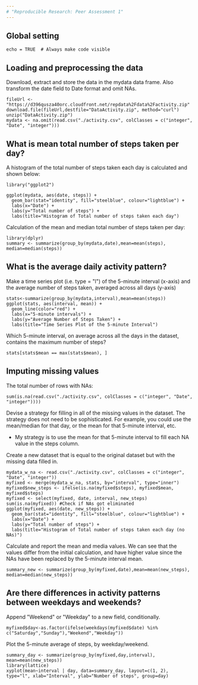 ```yaml
---
# "Reproducible Research: Peer Assessment 1"
---
```


## Global setting
```{r setoptions}
echo = TRUE  # Always make code visible
```

## Loading and preprocessing the data

Download, extract and store the data in the mydata data frame. Also transform the date field to Date format and omit NAs.

```{r warning = FALSE}
fileUrl <- "https://d396qusza40orc.cloudfront.net/repdata%2Fdata%2Factivity.zip"
download.file(fileUrl,destfile="DataActivity.zip", method="curl")
unzip("DataActivity.zip")
mydata <- na.omit(read.csv("./activity.csv", colClasses = c("integer", "Date", "integer")))
```

## What is mean total number of steps taken per day?

A histogram of the total number of steps taken each day is calculated and shown below:
```{r warning = FALSE}
library("ggplot2")

ggplot(mydata, aes(date, steps)) + 
  geom_bar(stat="identity", fill="steelblue", colour="lightblue") + 
  labs(x="Date") + 
  labs(y="Total number of steps") + 
  labs(title="Histogram of Total number of steps taken each day")
```

Calculation of the mean and median total number of steps taken per day:

```{r message = FALSE}
library(dplyr)
summary <- summarize(group_by(mydata,date),mean=mean(steps), median=median(steps))
```

## What is the average daily activity pattern?

Make a time series plot (i.e. type = "l") of the 5-minute interval (x-axis) and the average number of steps taken, averaged across all days (y-axis)

```{r}
stats<-summarize(group_by(mydata,interval),mean=mean(steps))
ggplot(stats, aes(interval, mean)) + 
  geom_line(color="red") + 
  labs(x="5-minute intervals") + 
  labs(y="Average Number of Steps Taken") + 
  labs(title="Time Series Plot of the 5-minute Interval")
```

Which 5-minute interval, on average across all the days in the dataset, contains the maximum number of steps?

```{r warning = FALSE}
stats[stats$mean == max(stats$mean), ]
```

## Imputing missing values

The total number of rows with NAs:

```{r}
sum(is.na(read.csv("./activity.csv", colClasses = c("integer", "Date", "integer"))))
```

Devise a strategy for filling in all of the missing values in the dataset. The strategy does not need to be sophisticated. For example, you could use the mean/median for that day, or the mean for that 5-minute interval, etc.
* My strategy is to use the mean for that 5-minute interval to fill each NA value in the steps column.

Create a new dataset that is equal to the original dataset but with the missing data filled in.

```{r}
mydata_w_na <- read.csv("./activity.csv", colClasses = c("integer", "Date", "integer"))
myfixed <- merge(mydata_w_na, stats, by="interval", type="inner")
myfixed$new_steps <- ifelse(is.na(myfixed$steps), myfixed$mean, myfixed$steps)
myfixed <- select(myfixed, date, interval, new_steps)
sum(is.na(myfixed)) #Check if NAs got eliminated
ggplot(myfixed, aes(date, new_steps)) + 
  geom_bar(stat="identity", fill="steelblue", colour="lightblue") + 
  labs(x="Date") + 
  labs(y="Total number of steps") + 
  labs(title="Histogram of Total number of steps taken each day (no NAs)")
```

Calculate and report the mean and media values. We can see that the values differ from the initial calculation, and have higher value since the NAs have been replaced by the 5-minute interval mean.

```{r}
summary_new <- summarize(group_by(myfixed,date),mean=mean(new_steps), median=median(new_steps))
```

## Are there differences in activity patterns between weekdays and weekends?

Append "Weekend" or "Weekday" to a new field, conditionally.

```{r}
myfixed$day<-as.factor(ifelse(weekdays(myfixed$date) %in% c("Saturday","Sunday"),"Weekend","Weekday"))
```

Plot the 5-minute average of steps, by weekday/weekend.

```{r}
summary_day <- summarize(group_by(myfixed,day,interval), mean=mean(new_steps))
library(lattice)
xyplot(mean~interval | day, data=summary_day, layout=c(1, 2), type="l", xlab="Interval", ylab="Number of steps", group=day)
```
